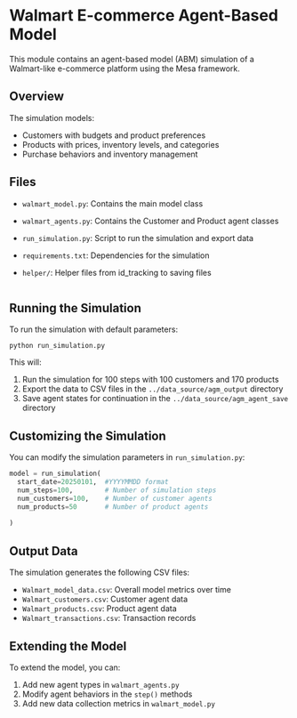 # Walmart E-commerce Agent-Based Model

This module contains an agent-based model (ABM) simulation of a Walmart-like e-commerce platform using the Mesa framework.

## Overview

The simulation models:

- Customers with budgets and product preferences
- Products with prices, inventory levels, and categories
- Purchase behaviors and inventory management

## Files

- `walmart_model.py`: Contains the main model class
- `walmart_agents.py`: Contains the Customer and Product agent classes
- `run_simulation.py`: Script to run the simulation and export data
- `requirements.txt`: Dependencies for the simulation
- `helper/`: Helper files from id_tracking to saving files

   ```

## Running the Simulation

To run the simulation with default parameters:

```
python run_simulation.py
```

This will:

1. Run the simulation for 100 steps with 100 customers and 170 products
2. Export the data to CSV files in the `../data_source/agm_output` directory
3. Save agent states for continuation in the `../data_source/agm_agent_save` directory

## Customizing the Simulation

You can modify the simulation parameters in `run_simulation.py`:

```python
model = run_simulation(
  start_date=20250101,  #YYYYMMDD format
  num_steps=100,        # Number of simulation steps
  num_customers=100,    # Number of customer agents
  num_products=50       # Number of product agents
    
)
```

## Output Data

The simulation generates the following CSV files:

- `Walmart_model_data.csv`: Overall model metrics over time
- `Walmart_customers.csv`: Customer agent data
- `Walmart_products.csv`: Product agent data
- `Walmart_transactions.csv`: Transaction records

## Extending the Model

To extend the model, you can:

1. Add new agent types in `walmart_agents.py`
2. Modify agent behaviors in the `step()` methods
3. Add new data collection metrics in `walmart_model.py`

